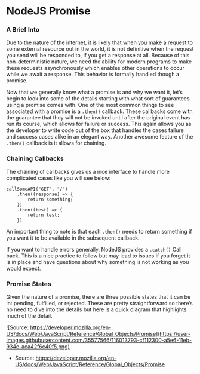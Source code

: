 # NodeJS Promise

### A Brief Into

Due to the nature of the internet, it is likely that when you make a request to some external resource out in the world, it is not definitive when the request you send will be responded to, if you get a response at all. Because of this non-deterministic nature, we need the ability for modern programs to make these requests asynchronously which enables other operations to occur while we await a response. This behavior is formally handled though a promise. 

Now that we generally know what a promise is and why we want it, let’s begin to look into some of the details starting with what sort of guarantees using a promise comes with. One of the most common things to see associated with a promise is a `.then()` callback. These callbacks come with the guarantee that they will not be invoked until after the original event has run its course, which allows for failure or success. This again allows you as the developer to write code out of the box that handles the cases failure and success cases alike in an elegant way. Another awesome feature of the `.then()` callback is it allows for chaining.

### Chaining Callbacks

The chaining of callbacks gives us a nice interface to handle more complicated cases like you will see below: 

```node
callSomeAPI("GET", "/")
    .then((response) => {
        return something;
    })
    .then((test) => {
        return test;
    })
```
An important thing to note is that each `.then()` needs to return something if you want it to be available in the subsequent callback.

If you want to handle errors generally, NodeJS provides a `.catch()`
Call back. This is a nice practice to follow but may lead to issues if you forget it is in place and have questions about why something is not working as you would expect. 

### Promise States

Given the nature of a promise, there are three possible states that it can be in: pending, fulfilled, or rejected. These are pretty straightforward so there’s no need to dive into the details but here is a quick diagram that highlights much of the detail. 

![Source: https://developer.mozilla.org/en-US/docs/Web/JavaScript/Reference/Global_Objects/Promise](https://user-images.githubusercontent.com/35577566/116013793-cf112300-a5e6-11eb-934e-aca42f6c40f5.png) 

* Source: https://developer.mozilla.org/en-US/docs/Web/JavaScript/Reference/Global_Objects/Promise


